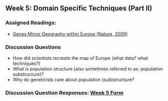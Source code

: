 ## Week 5: Domain Specific Techniques (Part II)

### Assigned Readings:

- [Genes Mirror Geography within Europe (Nature, 2009)](https://www.ncbi.nlm.nih.gov/pmc/articles/PMC2735096/)


### Discussion Questions

- How did scientists recreate the map of Europe (what data? what techniques?)
- What is population structure (also sometimes referred to as: population substructure)?
- Why do geneticists care about population (sub)structure?

### Discussion Question Responses: [Week 5 Form](https://docs.google.com/forms/d/e/1FAIpQLSf_WPzeS9LIbrdZ4xUCcO5z0Tr1EDjGiqxAltfAbneMTNc9Xw/viewform?usp=sf_link)
